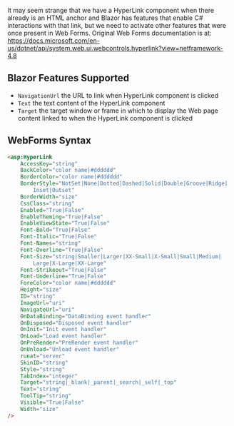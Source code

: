 It may seem strange that we have a HyperLink component when there already is an HTML anchor and Blazor has features that enable C# interactions with that link, but we need to activate other features that were once present in Web Forms.  Original Web Forms documentation is at:  https://docs.microsoft.com/en-us/dotnet/api/system.web.ui.webcontrols.hyperlink?view=netframework-4.8

## Blazor Features Supported

- `NavigationUrl` the URL to link when HyperLink component is clicked
- `Text` the text content of the HyperLink component
- `Target` the target window or frame in which to display the Web page content linked to when the HyperLink component is clicked

## WebForms Syntax

```html
<asp:HyperLink
    AccessKey="string"
    BackColor="color name|#dddddd"
    BorderColor="color name|#dddddd"
    BorderStyle="NotSet|None|Dotted|Dashed|Solid|Double|Groove|Ridge|
        Inset|Outset"
    BorderWidth="size"
    CssClass="string"
    Enabled="True|False"
    EnableTheming="True|False"
    EnableViewState="True|False"
    Font-Bold="True|False"
    Font-Italic="True|False"
    Font-Names="string"
    Font-Overline="True|False"
    Font-Size="string|Smaller|Larger|XX-Small|X-Small|Small|Medium|
        Large|X-Large|XX-Large"
    Font-Strikeout="True|False"
    Font-Underline="True|False"
    ForeColor="color name|#dddddd"
    Height="size"
    ID="string"
    ImageUrl="uri"
    NavigateUrl="uri"
    OnDataBinding="DataBinding event handler"
    OnDisposed="Disposed event handler"
    OnInit="Init event handler"
    OnLoad="Load event handler"
    OnPreRender="PreRender event handler"
    OnUnload="Unload event handler"
    runat="server"
    SkinID="string"
    Style="string"
    TabIndex="integer"
    Target="string|_blank|_parent|_search|_self|_top"
    Text="string"
    ToolTip="string"
    Visible="True|False"
    Width="size"
/>
```
